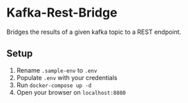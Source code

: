 # Kafka-Rest-Bridge
Bridges the results of a given kafka topic to a REST endpoint.

## Setup
1. Rename `.sample-env` to `.env`
2. Populate `.env` with your credentials
3. Run `docker-compose up -d`
4. Open your browser on `localhost:8080`
